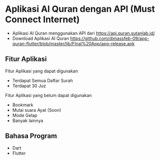 # Aplikasi Al Quran dengan API (Must Connect Internet)

- Aplikasi Al Quran menggunakan API dari https://api.quran.sutanlab.id/
- Download Aplikasi Al Quran https://github.com/dimassfeb-09/app-quran-flutter/blob/master/lib/FInal%20App/app-release.apk

## Fitur Aplikasi

Fitur Aplikasi yang dapat digunakan

- Terdapat Semua Daftar Surah
- Terdapat 30 Juz

Fitur Aplikasi yang belum dapat digunakan

- Bookmark
- Mulai suara Ayat (Soon)
- Mode Gelap
- Banyak lainnya

## Bahasa Program

- Dart
- Flutter
